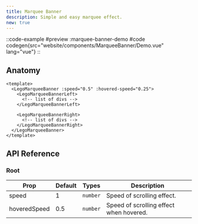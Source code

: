 ```yaml
---
title: Marquee Banner
description: Simple and easy marquee effect.
new: true
---
```


::code-example
#preview
:marquee-banner-demo
#code
codegen{src="website/components/MarqueeBanner/Demo.vue" lang="vue"}
::

## Anatomy

```vue
<template>
  <LegoMarqueeBanner :speed="0.5" :hovered-speed="0.25">
    <LegoMarqueeBannerLeft>
      <!-- list of divs -->
    </LegoMarqueeBannerLeft>

    <LegoMarqueeBannerRight>
      <!-- list of divs -->
    </LegoMarqueeBannerRight>
  </LegoMarqueeBanner>
</template>
```
 
## API Reference

### Root

| Prop   | Default | Types     | Description                                                                                                                       |
| ------ | ------- | --------- | --------------------------------------------------------------------------------------------------------------------------------- |
| speed | 1       | `number` | Speed of scrolling effect.  |
| hoveredSpeed | 0.5       | `number` | Speed of scrolling effect when hovered.  |
